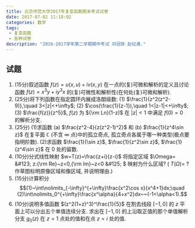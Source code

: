 ```yaml
---
title: 北京师范大学2017年复变函数期末考试试卷
date: 2017-07-02 11:18:02
categories: 数学
tags:
 - 复变函数
 - 各种试卷
description: "2016-2017学年第二学期期中考试 邓冠铁 赵纪满."
---
```


## 试题

1. (15分)叙述函数 $f(z)=u(x,u)+iv(x,y)$ 在一点的(复)可微和解析的定义且讨论函数 $f(z)=x^3y+iy^3x$ 的(复)可微性和解析性(在何处(复)可微和解析).
2. (25分)将下列函数在指定圆环内展成洛朗级数:
    (1) $\frac{1}{z^2(z^2-9)},\quad 3<|z|<+\infty$;
    (2) $\cos(\frac{1}{z-1}),\quad 1<|z-1|<+\infty$;
    (3) $\frac{f(z)}{z^5}$, $f(z)$ 为 ${\rm Ln}(1-z)$ 在 $|z|<1$ 中满足 $f(0)=0$ 的解析分支.
3. (25分)
    (1)求函数 (a) $\frac{z^2-4}{z(z^2-1)^2}$ 和 (b) $\frac{1}{z^4\sin z}$ 在复平面 $\mathbb{C}$ (不含 $\infty$ 点)中的孤立奇点, 孤立奇点各属于哪一种类型(极点要指明阶数).
    (2)求函数 $\frac{1}{\sin z}$, $\frac{1}{z^2\sin z}$, $\frac{1}{z^4\sin z}$ 在 $0$ 处的留数.
4. (10分)分式线性映射 $w=T(z)=\frac{z+i}{z-i}$ 将指定区域 $\Omega= \&#123; z:{\rm Re}~z<0,{\rm Im}~z<0 \&#125; $ 映射为什么区域? ( $T(\Omega)=~?$ 作草图标明原像区域和像区域, 并说明理由.)
5. (15分)计算积分 $$(1)~\int\nolimits_{-\infty}^{+\infty}\frac{x^2\cos x}{x^4+1}dx;\quad (2)\int\nolimits_0^{+\infty}\frac{x^\alpha}{4+x^2}dx~~(-1<\alpha<1).$$
6. (10分)说明多值函数 $(z^2(1+z)^3)^\frac{1}{5}$ 在割去线段 $[-1,0]$ 的 $z$ 平面上可以分出五个单值连续分支. 求出在 $[-1,0]$ 的上沿取正值的那个单值解析分支 $g_0(z)$ 在 $z=1$ 点处的值和在点 $z=i$ 处的值.